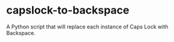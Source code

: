# capslock-to-backspace
A Python script that will replace each instance of Caps Lock with Backspace.
